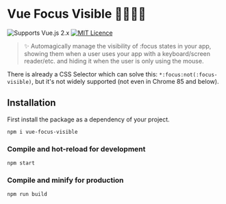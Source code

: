 # Vue Focus Visible 🙌👩‍🦽💪
![Supports Vue.js 2.x](https://img.shields.io/badge/Vue.js-2.x-brightgreen "Supports Vue.js 2.x")
[![MIT Licence](https://img.shields.io/badge/license-MIT-blue.svg)](https://github.com/madebyfabian/vue-focus-visible/blob/master/LICENSE.md)

> ✨ Automagically manage the visibility of :focus states in your app, showing them when a user uses your app with a keyboard/screen reader/etc. and hiding it when the user is only using the mouse.

There is already a CSS Selector which can solve this: `*:focus:not(:focus-visible)`, but it's not widely supported (not even in Chrome 85 and below).

## Installation
First install the package as a dependency of your project.
```
npm i vue-focus-visible
```

### Compile and hot-reload for development
```
npm start
```

### Compile and minify for production
```
npm run build
```
